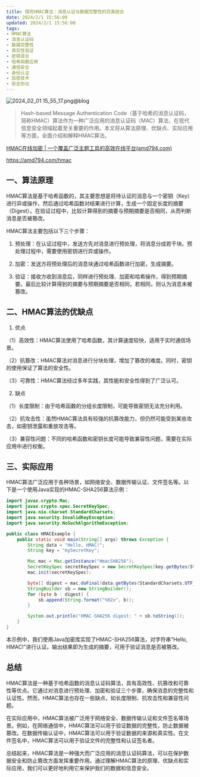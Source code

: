 ```yaml
---
title: 探究HMAC算法：消息认证与数据完整性的完美结合
date: 2024/2/1 15:56:00
updated: 2024/2/1 15:56:00
tags:
- HMAC算法
- 消息认证码
- 数据完整性
- 真实性验证
- 密钥混合
- 哈希函数应用
- 通信安全
- 身份认证
- 加密技术
- 安全协议
---
```


<img src="https://static.cmdragon.cn/blog/images/2024_02_01 15_55_17.png@blog" alt="2024_02_01 15_55_17.png@blog" title="2024_02_01 15_55_17.png">






> Hash-based Message Authentication Code（基于哈希的消息认证码，简称HMAC）算法作为一种广泛应用的消息认证码（MAC）算法，在现代信息安全领域起着至关重要的作用。本文将从算法原理、优缺点、实际应用等方面，全面介绍和解释HMAC算法。

[HMAC在线加密 | 一个覆盖广泛主题工具的高效在线平台(amd794.com)](https://amd794.com/hmac)

https://amd794.com/hmac


## 一、算法原理

HMAC算法是基于哈希函数的，其主要思想是将待认证的消息与一个密钥（Key）进行异或操作，然后通过哈希函数对结果进行计算，生成一个固定长度的摘要（Digest）。在验证过程中，比较计算得到的摘要与预期摘要是否相同，从而判断消息是否被篡改。

HMAC算法主要包括以下三个步骤：

1. 预处理：在认证过程中，发送方先对消息进行预处理，将消息分成若干块。预处理过程中，需要使用密钥进行异或操作。

2. 加密：发送方将预处理后的消息块通过哈希函数进行加密，生成摘要。

3. 验证：接收方收到消息后，同样进行预处理、加密和哈希操作，得到预期摘要。最后比较计算得到的摘要与预期摘要是否相同，若相同，则认为消息未被篡改。

## 二、HMAC算法的优缺点

1. 优点

（1）高效性：HMAC算法使用了哈希函数，其计算速度较快，适用于实时通信场景。

（2）抗篡改：HMAC算法对消息进行分块处理，增加了篡改的难度。同时，密钥的使用保证了算法的安全性。

（3）可靠性：HMAC算法经过多年实践，其性能和安全性得到了广泛认可。

2. 缺点

（1）长度限制：由于哈希函数的分组长度限制，可能导致密钥无法充分利用。

（2）抗攻击性：虽然HMAC算法具有较强的抗篡改能力，但仍然可能受到某些攻击，如密钥泄露和重放攻击等。

（3）兼容性问题：不同的哈希函数和密钥长度可能导致兼容性问题，需要在实际应用中进行权衡。

## 三、实际应用

HMAC算法广泛应用于各种场景，如网络安全、数据传输认证、文件签名等。以下是一个使用Java实现的HMAC-SHA256算法示例：

```java
import javax.crypto.Mac;
import javax.crypto.spec.SecretKeySpec;
import java.nio.charset.StandardCharsets;
import java.security.InvalidKeyException;
import java.security.NoSuchAlgorithmException;

public class HMACExample {
    public static void main(String[] args) throws Exception {
        String data = "Hello, HMAC!";
        String key = "mySecretKey";

        Mac mac = Mac.getInstance("HmacSHA256");
        SecretKeySpec secretKeySpec = new SecretKeySpec(key.getBytes(StandardCharsets.UTF_8), "HmacSHA256");
        mac.init(secretKeySpec);

        byte[] digest = mac.doFinal(data.getBytes(StandardCharsets.UTF_8));
        StringBuilder sb = new StringBuilder();
        for (byte b : digest) {
            sb.append(String.format("%02x", b));
        }

        System.out.println("HMAC-SHA256 digest: " + sb.toString());
    }
}
```

本示例中，我们使用Java加密库实现了HMAC-SHA256算法，对字符串“Hello, HMAC!”进行认证。输出结果即为生成的摘要，可用于验证消息是否被篡改。

## 总结
HMAC算法是一种基于哈希函数的消息认证码算法，具有高效性、抗篡改和可靠性等优点。它通过对消息进行预处理、加密和验证三个步骤，确保消息的完整性和认证性。然而，HMAC算法也存在一些缺点，如长度限制、抗攻击性和兼容性问题。

在实际应用中，HMAC算法被广泛用于网络安全、数据传输认证和文件签名等场景。例如，在网络通信中，HMAC算法可以用于验证数据的完整性，防止数据被篡改。在数据传输认证中，HMAC算法可以用于验证数据的来源和真实性。在文件签名中，HMAC算法可以用于验证文件的完整性和认证签名者。

总结起来，HMAC算法是一种强大而广泛应用的消息认证码算法，可以在保护数据安全和防止篡改方面发挥重要作用。通过理解HMAC算法的原理、优缺点和实际应用，我们可以更好地利用它来保护我们的数据和信息安全。
